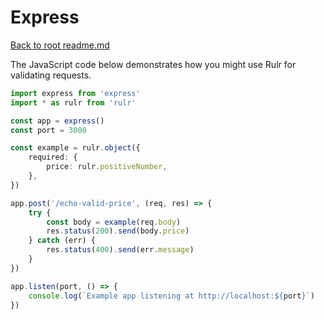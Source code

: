 # Express

[Back to root readme.md](../readme.md)

The JavaScript code below demonstrates how you might use Rulr for validating requests.

```ts
import express from 'express'
import * as rulr from 'rulr'

const app = express()
const port = 3000

const example = rulr.object({
	required: {
		price: rulr.positiveNumber,
	},
})

app.post('/echo-valid-price', (req, res) => {
	try {
		const body = example(req.body)
		res.status(200).send(body.price)
	} catch (err) {
		res.status(400).send(err.message)
	}
})

app.listen(port, () => {
	console.log(`Example app listening at http://localhost:${port}`)
})
```
